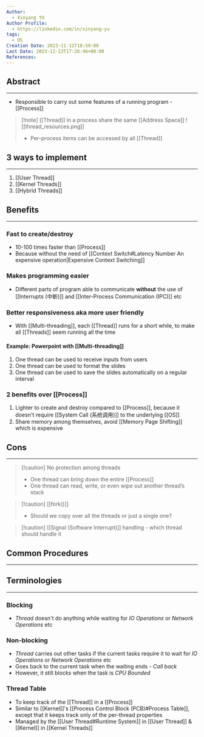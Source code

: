 ```yaml
---
Author:
  - Xinyang YU
Author Profile:
  - https://linkedin.com/in/xinyang-yu
tags:
  - OS
Creation Date: 2023-11-12T18:59:00
Last Date: 2023-12-13T17:26:46+08:00
References: 
---
```


## Abstract
---
- Responsible to carry out some features of a running program - [[Process]]

>[!note] [[Thread]] in a process share the same [[Address Space]]
>![[thread_resources.png]]
>- Per-process items can be accessed by all [[Thread]]


## 3 ways to implement
---
1. [[User Thread]]
2. [[Kernel Threads]]
3. [[Hybrid Threads]]



## Benefits
---
### Fast to create/destroy
- 10-100 times faster than [[Process]]
- Because without the need of [[Context Switch#Latency Number An expensive operation|Expensive Context Switching]]

### Makes programming easier
- Different parts of program able to communicate **without** the use of [[Interrupts (中断)]] and [[Inter-Process Communication (IPC)]] etc

### Better responsiveness aka more user friendly
- With [[Multi-threading]], each [[Thread]] runs for a short while, to make all [[Threads]] seem running all the time
#### Example: Powerpoint with [[Multi-threading]]
1. One thread can be used to receive inputs from users
2. One thread can be used to format the slides
3. One thread can be used to save the slides automatically on a regular interval


### 2 benefits over [[Process]]
1. Lighter to create and destroy compared to [[Process]], because it doesn't require [[System Call (系统调用)]] to the underlying [[OS]]
2. Share memory among themselves, avoid [[Memory Page Shifting]] which is expensive 


## Cons
---
>[!caution] No protection among threads
>- One thread can bring down the entire [[Process]]
>- One thread can read, write, or even wipe out another thread’s stack

>[!caution] [[fork()]]
>- Should we copy over all the threads or just a single one?

>[!caution] [[Signal (Software Interrupt)]] handling - which thread should handle it

## Common Procedures
---


## Terminologies 
---
### Blocking
- *Thread* doesn't do anything while waiting for *IO Operations* or *Network Operations* etc
### Non-blocking
- *Thread* carries out other tasks if the current tasks require it to wait for *IO Operations* or *Network Operations* etc
- Goes back to the current task when the waiting ends - *Call back*
- However, it still blocks when the task is *CPU Bounded*
### Thread Table
- To keep track of the [[Thread]] in a [[Process]]
- Similar to [[Kernel]]'s [[Process Control Block (PCB)#Process Table]], except that it keeps track only of the per-thread properties
- Managed by the [[User Thread#Runtime System]] in [[User Thread]] & [[Kernel]] in [[Kernel Threads]]
